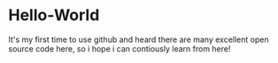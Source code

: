 # Hello-World
It's my first time to use github and heard there are many excellent open source code here, so i hope i can contiously learn from here!
